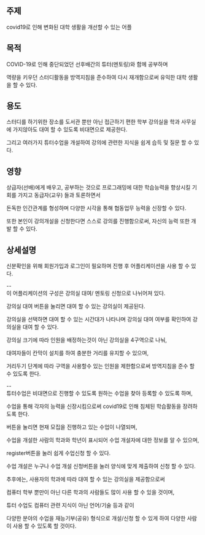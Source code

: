 ## 주제  
covid19로 인해 변화된 대학 생활을 개선할 수 있는 어플


## 목적  
COVID-19로 인해 중단되었던 선후배간의 튜터(멘토링)와 함께 공부하며  


역량을 키우던 스터디활동을 방역지침을 준수하여 다시 재개함으로써 유익한 대학 생활을 할 수 있다.  


## 용도  
스터디를 하기위한 장소를 도서관 뿐만 아닌 접근하기 편한 학부 강의실을 학과 사무실에 가지않아도 대여 할 수 있도록 비대면으로 제공한다.  


그리고 여러가지 튜터수업을 개설하여 강의에 관련한 지식을 쉽게 습득 및 질문 할 수 있다. 


## 영향  
상급자(선배)에게 배우고, 공부하는 것으로 프로그래밍에 대한 학습능력을 향상시킬 기회를 가지고 동급자(교우) 들과 토론하면서  


돈독한 인간관계를 형성하며 다양한 시각을 통해 협동업무 능력을 신장할 수 있다.  


또한 본인이 강의개설을 신청한다면 스스로 강의를 진행함으로써, 자신의 능력 또한 개발 할 수 있다.  


## 상세설명  
신분확인을 위해 회원가입과 로그인이 필요하며 진행 후 어플리케이션을 사용 할 수 있다.  


--  
  이 어플리케이션의 구성은 강의실 대여/ 멘토링 신청으로 나뉘어져 있다.  

  
강의실 대여 버튼을 눌리면 대여 할 수 있는 강의실이 제공된다.  


강의실을 선택하면 대여 할 수 있는 시간대가 나타나며 강의실 대여 여부를 확인하여 강의실을 대여 할 수 있다.  


강의실 크기에 따라 인원을 배정하는것이 아닌 강의실을 4구역으로 나눠,  


대여자들이 칸막이 설치를 하여 충분한 거리를 유지할 수 있으며,  


거리두기 단계에 따라 구역을 사용할수 있는 인원을 제한함으로써 방역지침을 준수 할 수 있도록 한다.  


--  
  튜터수업은 비대면으로 진행할 수 있도록 원하는 수업을 찾아 등록할 수 있도록 하며,  


수업을 통해 각자의 능력을 신장시킴으로써 covid19로 인해 침체된 학습활동을 장려하도록 한다.  


버튼을 눌리면 현재 모집을 진행하고 있는 수업이 나열되며,  


수업을 개설한 사람의 학과와 학년이 표시되어 수업 개설자에 대한 정보를 알 수 있으며,  


register버튼을 눌러 쉽게 수업신청 할 수 있다.  


수업 개설은 누구나 수업 개설 신청버튼을 눌러 양식에 맞게 제출하여 신청 할 수 있다.  


추후에는, 사용자의 학과에 따라 대여 할 수 있는 강의실을 제공함으로써  


컴퓨터 학부 뿐만이 아닌 다른 학과의 사람들도 많이 사용 할 수 있을 것이며,  


튜터 수업도 컴퓨터 관련 지식이 아닌 언어/기술 등과 같이  


다양한 분야의 수업을 재능기부(공유) 형식으로 개설/신청 할 수 있게 하여 다양한 사람이 사용 할 수 있도록 할 것이다.  
